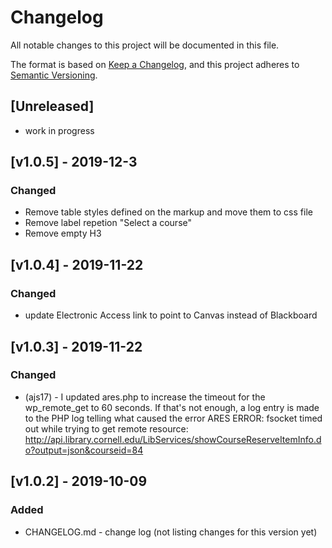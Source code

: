 # Changelog
All notable changes to this project will be documented in this file.

The format is based on [Keep a Changelog](https://keepachangelog.com/en/1.0.0/),
and this project adheres to [Semantic Versioning](https://semver.org/spec/v2.0.0.html).

## [Unreleased]
- work in progress

## [v1.0.5] - 2019-12-3
### Changed
- Remove table styles defined on the markup and move them to css file
- Remove label repetion "Select a course"
- Remove empty H3

## [v1.0.4] - 2019-11-22
### Changed
- update Electronic Access link to point to Canvas instead of Blackboard

## [v1.0.3] - 2019-11-22
### Changed
- (ajs17) - I updated ares.php to increase the timeout for the wp_remote_get to 60 seconds. If that's not enough, a log entry is made to the PHP log telling what caused the error
ARES ERROR: fsocket timed out while trying to get remote resource: http://api.library.cornell.edu/LibServices/showCourseReserveItemInfo.do?output=json&courseid=84



## [v1.0.2] - 2019-10-09
### Added
- CHANGELOG.md - change log (not listing changes for this version yet)
